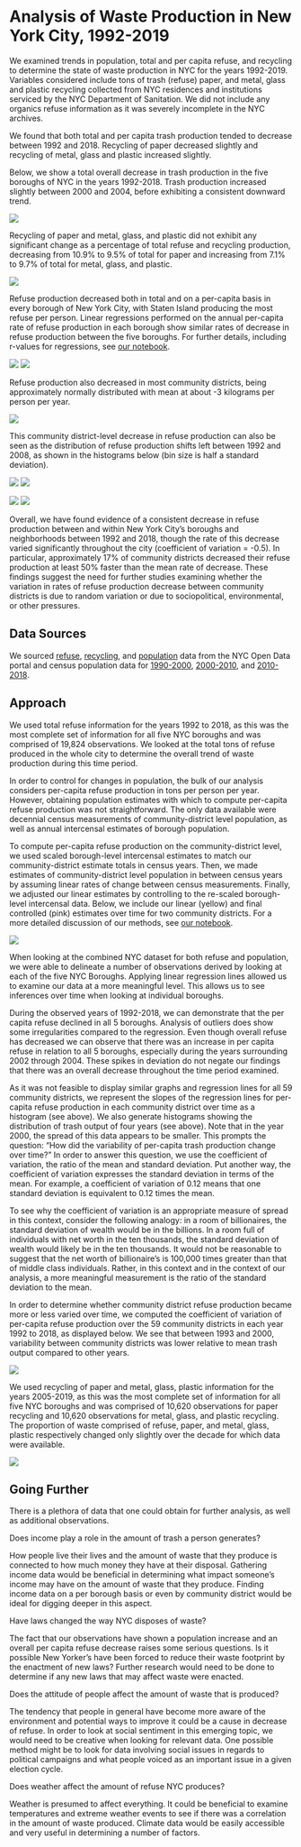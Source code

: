 <h1>Analysis of Waste Production in New York City, 1992-2019</h1>

<p>We examined trends in population, total and per capita refuse, and recycling to determine the state of waste production in NYC for the years 1992-2019. Variables considered include tons of trash (refuse)  paper, and metal, glass and plastic recycling collected from NYC residences and institutions serviced by the NYC Department of Sanitation. We did not include any organics refuse information as it was severely incomplete in the NYC archives.</p>

<p>We found that both total and per capita trash production tended to decrease between 1992 and 2018. Recycling of paper decreased slightly and recycling of metal, glass and plastic increased slightly.</p>

<p>Below, we show a total overall decrease in trash production in the five boroughs of NYC in the years 1992-2018. Trash production increased slightly between 2000 and 2004, before exhibiting a consistent downward trend.</p>

<img src="Analysis_Images/NYC Total Refuse Production.png">  

<p>Recycling of paper and metal, glass, and plastic did not exhibit any significant change as a percentage of total refuse and recycling production, decreasing from 10.9% to 9.5% of total for paper and increasing from 7.1% to 9.7% of total for metal, glass, and plastic.</p>

<img src="Analysis_Images/NYC Total Refuse, Paper and MGP.png">  
  
<p>Refuse production decreased both in total and on a per-capita basis in every borough of New York City, with Staten Island producing the most refuse per person.  Linear regressions performed on the annual per-capita rate of refuse production in each borough show similar rates of decrease in refuse production between the five boroughs.  For further details, including r-values for regressions, see <a href=https://github.com/JacobSpear/NewYorkWaste/blob/master/Analysis_Notebooks/Trash%20Output%20Time%20Borough.ipynb> our notebook</a>. </p>
  
<img src="Analysis_Images/NYC Per Capita Refuse Production.png">
<img src="Analysis_Images/BoroughCapitaRegressions.png">

<p>Refuse production also decreased in most community districts, being approximately normally distributed with mean at about -3 kilograms per person per year.</p>

<img src="Analysis_Images/Rate_Of_Change_Histogram.png">

<p>This community district-level decrease in refuse production can also be seen as the distribution of refuse production shifts left between 1992 and 2008, as shown in the histograms below (bin size is half a standard deviation).</p>

<img src="Analysis_Images/CD_PerCapita_Histogram_1992.png"> <img src="Analysis_Images/CD_PerCapita_Histogram_2000.png">

<img src="Analysis_Images/CD_PerCapita_Histogram_2010.png"> <img src="Analysis_Images/CD_PerCapita_Histogram_2018.png">

<p>Overall, we have found evidence of a consistent decrease in refuse production between and within New York City’s boroughs and neighborhoods between 1992 and 2018, though the rate of this decrease varied significantly throughout the city (coefficient of variation = -0.5). In particular, approximately 17% of community districts decreased their refuse production at least 50% faster than the mean rate of decrease. These findings suggest the need for further studies examining whether the variation in rates of refuse production decrease between community districts is due to random variation or due to sociopolitical, environmental, or other pressures.</p>

<h2>Data Sources</h2>

<p>We sourced <a href=https://data.cityofnewyork.us/City-Government/DSNY-Monthly-Tonnage-Data/ebb7-mvp5> refuse</a>, <a href=https://data.cityofnewyork.us/City-Government/DSNY-Monthly-Tonnage-Data/ebb7-mvp5> recycling</a>, and <a href=https://data.cityofnewyork.us/City-Government/New-York-City-Population-By-Community-Districts/xi7c-iiu2> population</a> data from the NYC Open Data portal and census population data for <a href=https://www.census.gov/data/tables/time-series/demo/popest/intercensal-1990-2000-state-and-county-totals.html> 1990-2000</a>, <a href=https://www.census.gov/data/tables/time-series/demo/popest/intercensal-2000-2010-counties.html> 2000-2010</a>, and <a href=https://www.census.gov/data/tables/time-series/demo/popest/2010s-counties-total.html> 2010-2018</a>.</p>

<h2>Approach</h2>

<p>We used total refuse information for the years 1992 to 2018, as this was the most complete set of information for all five NYC boroughs and was comprised of 19,824 observations. We looked at the total tons of refuse produced in the whole city to determine the overall trend of waste production during this time period.</p> 

<p>In order to control for changes in population, the bulk of our analysis considers per-capita refuse production in tons per person per year. However, obtaining population estimates with which to compute per-capita refuse production was not straightforward.  The only data available were decennial census measurements of community-district level population, as well as annual intercensal estimates of borough population.</p>  

<p>To compute per-capita refuse production on the community-district level, we used scaled borough-level intercensal estimates to match our community-district estimate totals in census years. Then, we made estimates of community-district level population in between census years by assuming linear rates of change between census measurements. Finally, we adjusted our linear estimates by controlling to the re-scaled borough-level intercensal data. Below, we include our linear (yellow) and final controlled (pink) estimates over time for two community districts. For a more detailed discussion of our methods, see <a href=https://github.com/JacobSpear/NewYorkWaste/blob/master/Population_Estimate_Analysis/Population%20Estimates.ipynb> our notebook</a>.</p>

<img src="Analysis_Images/Population_Estimate_Example.png">

<p>When looking at the combined NYC dataset for both refuse and population, we were able to delineate a number of observations derived by looking at each of the five NYC Boroughs. Applying linear regression lines allowed us to examine our data at a more meaningful level. This allows us to see inferences over time when looking at individual boroughs.</p>

<p>During the observed years of 1992-2018, we can demonstrate that the per capita refuse declined in all 5 boroughs.  Analysis of outliers does show some irregularities compared to the regression. Even though overall refuse has decreased we can observe that there was an increase in per capita refuse in relation to all 5 boroughs, especially during the years surrounding 2002 through 2004. These spikes in deviation do not negate our findings that there was an overall decrease throughout the time period examined.</p>

<p>As it was not feasible to display similar graphs and regression lines for all 59 community districts, we represent the slopes of the regression lines for per-capita refuse production in each community district over time as a histogram (see above).  We also generate histograms showing the distribution of trash output of four years (see above).  Note that in the year 2000, the spread of this data appears to be smaller.  This prompts the question: “How did the variability of per-capita trash production change over time?”  In order to answer this question, we use the coefficient of variation, the ratio of the mean and standard deviation.  Put another way, the coefficient of variation expresses the standard deviation in terms of the mean.  For example, a coefficient of variation of 0.12 means that one standard deviation is equivalent to 0.12 times the mean.</p>

<p>To see why the coefficient of variation is an appropriate measure of spread in this context, consider the following analogy: in a room of billionaires, the standard deviation of wealth would be in the billions.  In a room full of individuals with net worth in the ten thousands, the standard deviation of wealth would likely be in the ten thousands.  It would not be reasonable to suggest that the net worth of billionaire’s is 100,000 times greater than that of middle class individuals.  Rather, in this context and in the context of our analysis, a more meaningful measurement is the ratio of the standard deviation to the mean.</p>

<p>In order to determine whether community district refuse production became more or less varied over time, we computed the coefficient of variation of per-capita refuse production over the 59 community districts in each year 1992 to 2018, as displayed below. We see that between 1993 and 2000, variability between community districts was lower relative to mean trash output compared to other years.</p>

<img src="Analysis_Images/Coefficient_Variation.png">

<p>We used recycling of paper and metal, glass, plastic information for the years 2005-2019, as this was the most complete set of information for all five NYC boroughs and was comprised of 10,620 observations for paper recycling and 10,620 observations for metal, glass, and plastic recycling.  The proportion of waste comprised of refuse, paper, and metal, glass, plastic respectively changed only slightly over the decade for which data were available.</p>

<img src="Analysis_Images/NYC Ratio of Refuse, Paper, and MGP.png">

<h2>Going Further</h2>

There is a plethora of data that one could obtain for further analysis, as well as additional observations. 

Does income play a role in the amount of trash a person generates?

How people live their lives and the amount of waste that they produce is connected to how much money they have at their disposal. Gathering income data would be beneficial in determining what impact someone’s income may have on the amount of waste that they produce. Finding income data on a per borough basis or even by community district would be ideal for digging deeper in this aspect. 

Have laws changed the way NYC disposes of waste?

The fact that our observations have shown a population increase and an overall per capita refuse decrease raises some serious questions. Is it possible New Yorker’s have been forced to reduce their waste footprint by the enactment of new laws? Further research would need to be done to determine if any new laws that may affect waste were enacted.

Does the attitude of people affect the amount of waste that is produced?

The tendency that people in general have become more aware of the environment and potential ways to improve it could be a cause in decrease of refuse. In order to look at social sentiment in this emerging topic, we would need to be creative when looking for relevant data. One possible method might be to look for data involving social issues in regards to political campaigns and what people voiced as an important issue in a given election cycle. 

Does weather affect the amount of refuse NYC produces?

Weather is presumed to affect everything. It could be beneficial to examine temperatures and extreme weather events to see if there was a correlation in the amount of waste produced. Climate data would be easily accessible and very useful in determining a number of factors. 


